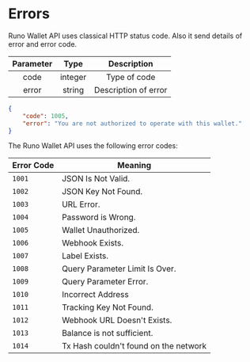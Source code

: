 # Errors

<aside class="notice">
Runo Wallet API uses classical HTTP status code. Also it send details of error and error code. 
</aside>

| Parameter        | Type    | Description          |
| :--------------: | :----:  | :----:               |
| code             | integer | Type of code         |
| error            | string  | Description of error |


```json
{
    "code": 1005,
    "error": "You are not authorized to operate with this wallet."
}
```

The Runo Wallet API uses the following error codes:

Error Code | Meaning
---------- | -------
`1001` | JSON Is Not Valid.
`1002` | JSON Key Not Found.
`1003` | URL Error.
`1004` | Password is Wrong.
`1005` | Wallet Unauthorized.
`1006` | Webhook Exists.
`1007` | Label Exists.
`1008` | Query Parameter Limit Is Over.
`1009` | Query Parameter Error.
`1010` | Incorrect Address
`1011` | Tracking Key Not Found.
`1012` | Webhook URL Doesn't Exists.
`1013` | Balance is not sufficient.
`1014` | Tx Hash couldn't found on the network
